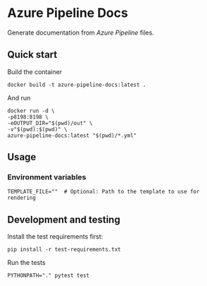 # Azure Pipeline Docs

Generate documentation from *Azure Pipeline* files.

## Quick start

Build the container
```shell
docker build -t azure-pipeline-docs:latest .
```

And run
```shell
docker run -d \
-p8198:8198 \
-eOUTPUT_DIR="$(pwd)/out" \
-v"$(pwd):$(pwd)" \
azure-pipeline-docs:latest "$(pwd)/*.yml" 
```

## Usage

### Environment variables
```shell
TEMPLATE_FILE=""  # Optional: Path to the template to use for rendering
```

## Development and testing

Install the test requirements first:
```shell
pip install -r test-requirements.txt
```
Run the tests
```shell
PYTHONPATH="." pytest test
```

